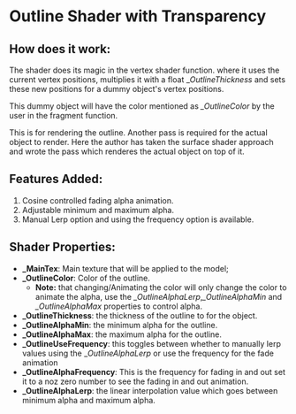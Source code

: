 # Outline Shader with Transparency

## How does it work:
The shader does its magic in the vertex shader function. where it uses the current vertex positions, multiplies it with a float __OutlineThickness_ and sets these new positions for a dummy object's vertex positions.

This dummy object will have the color mentioned as _\_OutlineColor_ by the user in the fragment function.

This is for rendering the outline. Another pass is required for the actual object to render. Here the author has taken the surface shader approach and wrote the pass which renderes the actual object on top of it.


## Features Added:
1. Cosine controlled fading alpha animation.
2. Adjustable minimum and maximum alpha.
3. Manual Lerp option and using the frequency option is available.



## Shader Properties:

+ **_MainTex**: Main texture that will be applied to the model;  
+ **_OutlineColor**: Color of the outline. 
    - **Note:** that changing/Animating the color will only change the color to animate the alpha, use the _\_OutlineAlphaLerp_,_\_OutlineAlphaMin_ and _\_OutlineAlphaMax_ properties to control alpha.
+ **_OutlineThickness**: the thickness of the outline to for the object.
+ **_OutlineAlphaMin**: the minimum alpha for the outline.
+ **_OutlineAlphaMax**: the maximum alpha for the outline.
+ **\_OutlineUseFrequency**: this toggles between whether to manually lerp values using the __OutlineAlphaLerp_ or use the frequency for the fade animation
+ **_OutlineAlphaFrequency**: This is the frequency for fading in and out set it to a noz zero number to see the fading in and out animation.
+ **_OutlineAlphaLerp**: the linear interpolation value which goes between minimum alpha and maximum alpha.
